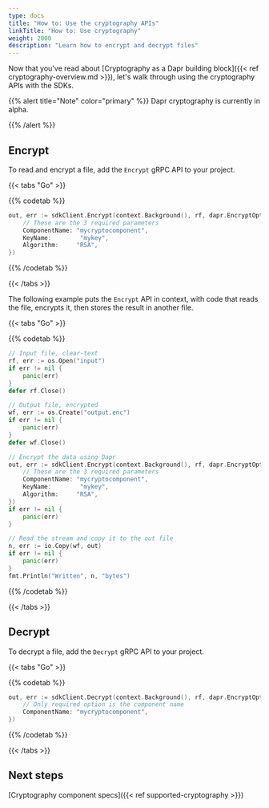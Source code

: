 ```yaml
---
type: docs
title: "How to: Use the cryptography APIs"
linkTitle: "How to: Use cryptography"
weight: 2000
description: "Learn how to encrypt and decrypt files"
---
```


Now that you've read about [Cryptography as a Dapr building block]({{< ref cryptography-overview.md >}}), let's walk through using the cryptography APIs with the SDKs.  

{{% alert title="Note" color="primary" %}}
  Dapr cryptography is currently in alpha.

{{% /alert %}}

## Encrypt

To read and encrypt a file, add the `Encrypt` gRPC API to your project.

{{< tabs "Go" >}}

{{% codetab %}}

<!--go-->

```go
out, err := sdkClient.Encrypt(context.Background(), rf, dapr.EncryptOptions{
	// These are the 3 required parameters
	ComponentName: "mycryptocomponent",
	KeyName:        "mykey",
	Algorithm:     "RSA",
})
```

{{% /codetab %}}

{{< /tabs >}}

The following example puts the `Encrypt` API in context, with code that reads the file, encrypts it, then stores the result in another file.

{{< tabs "Go" >}}

{{% codetab %}}

<!--go-->

```go
// Input file, clear-text
rf, err := os.Open("input")
if err != nil {
	panic(err)
}
defer rf.Close()

// Output file, encrypted
wf, err := os.Create("output.enc")
if err != nil {
	panic(err)
}
defer wf.Close()

// Encrypt the data using Dapr
out, err := sdkClient.Encrypt(context.Background(), rf, dapr.EncryptOptions{
	// These are the 3 required parameters
	ComponentName: "mycryptocomponent",
	KeyName:        "mykey",
	Algorithm:     "RSA",
})
if err != nil {
	panic(err)
}

// Read the stream and copy it to the out file
n, err := io.Copy(wf, out)
if err != nil {
	panic(err)
}
fmt.Println("Written", n, "bytes")
```

{{% /codetab %}}

{{< /tabs >}}

## Decrypt

To decrypt a file, add the `Decrypt` gRPC API to your project.

{{< tabs "Go" >}}

{{% codetab %}}

<!--go-->

```go
out, err := sdkClient.Decrypt(context.Background(), rf, dapr.EncryptOptions{
	// Only required option is the component name
	ComponentName: "mycryptocomponent",
})
```

{{% /codetab %}}

{{< /tabs >}}

## Next steps
[Cryptography component specs]({{< ref supported-cryptography >}})